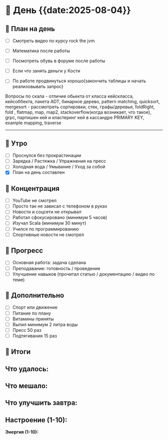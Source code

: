 
# 📅 День {{date:2025-08-04}}

## 📆 План на день

- [ ] Смотреть видео по курсу rock the jvm
- [ ] Математика после работы
- [ ] Посмотреть обувь в форуме после работы
- [ ] Если что занять деньги у Кости
- [ ] По работе продвинуться хорошо(закончить таблицы и начать реализовывать запрос)





Вопросы по скала - отличие обьекта от класса кейскласса, кейсоббекта, пакета
ADT, бинарное дерево, pattern matching, quicksort, mergesort - рассмотреть сортировки, стек, графы/деревья, foldRight, fold , flatmap, map, map2, stackoverflow(когда возникает, что такое), grpc, партишен кей и кластеринг кей в кассандре PRIMARY KEY, example mapping, traverse

---


## 🌄 Утро

- [ ] Проснулся без прокрастинации
- [ ] Зарядка / Растяжка / Упражнения на пресс
- [ ] Холодная вода / Умывание / Уход за собой
- [x] План на день составлен

## 🧠 Концентрация

- [ ] YouTube не смотрел
- [ ] Просто так не зависал с телефоном в руках
- [ ] Новости и соцсети не открывал
- [ ] Работал сфокусировано (минимум 5 часов)
- [ ] Изучал Scala (минимум 30 минут)
- [ ] Учился по программированию
- [ ] Спортивные новости не смотрел 

## 💪 Прогресс

- [ ] Основная работа: задача сделана
- [ ] Преподавание: готовность / проведение
- [ ] Улучшение навыков (прочитал статью / документацию / видео по теме)

## 🧂 Дополнительно

- [ ] Спорт или движение
- [ ] Питание по плану
- [ ] Витамины приняты
- [ ] Выпил минимум 2 литра воды
- [ ] Пресс 50 раз
- [ ] Подтягивания 15 раз

## 📌 Итоги

**Что удалось:**
- 
**Что мешало:**
- 
**Что улучшить завтра:**
- 
**Настроение (1-10):**  
- 
**Энергия (1-10):**



